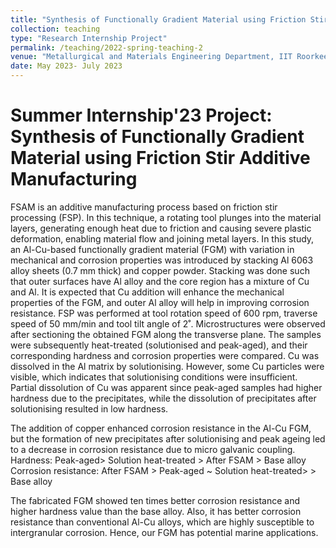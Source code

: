 ```yaml
---
title: "Synthesis of Functionally Gradient Material using Friction Stir Additive Manufacturing"
collection: teaching
type: "Research Internship Project"
permalink: /teaching/2022-spring-teaching-2
venue: "Metallurgical and Materials Engineering Department, IIT Roorkee"
date: May 2023- July 2023
---
```


Summer Internship'23 Project: Synthesis of Functionally Gradient Material using Friction Stir Additive Manufacturing
=======
FSAM is an additive manufacturing process based on friction stir processing (FSP). In this technique, a rotating tool plunges into the material layers, generating enough heat due to friction and causing severe plastic deformation, enabling material flow and joining metal layers. In this study, an Al-Cu-based functionally gradient material (FGM) with variation in mechanical and corrosion properties was introduced by stacking Al 6063 alloy sheets (0.7 mm thick) and copper powder. Stacking was done such that outer surfaces have Al alloy and the core region has a mixture of Cu and Al. It is expected that Cu addition will enhance the mechanical properties of the FGM, and outer Al alloy will help in improving corrosion resistance.
FSP was performed at tool rotation speed of 600 rpm, traverse speed of 50 mm/min and tool tilt angle of 2˚. Microstructures were observed after sectioning the obtained FGM along the transverse plane. The samples were subsequently heat-treated (solutionised and peak-aged), and their corresponding hardness and corrosion properties were compared. 
Cu was dissolved in the Al matrix by solutionising. However, some Cu particles were visible, which indicates that solutionising conditions were insufficient. Partial dissolution of Cu was apparent since peak-aged samples had higher hardness due to the precipitates, while the dissolution of precipitates after solutionising resulted in low hardness. 

The addition of copper enhanced corrosion resistance in the Al-Cu FGM, but the formation of new precipitates after solutionising and peak ageing led to a decrease in corrosion resistance due to micro galvanic coupling.
Hardness: Peak-aged> Solution heat-treated > After FSAM > Base alloy
Corrosion resistance: After FSAM > Peak-aged ~ Solution heat-treated> > Base alloy

The fabricated FGM showed ten times better corrosion resistance and higher hardness value than the base alloy. Also, it has better corrosion resistance than conventional Al-Cu alloys, which are highly susceptible to intergranular corrosion. Hence, our FGM has potential marine applications.
